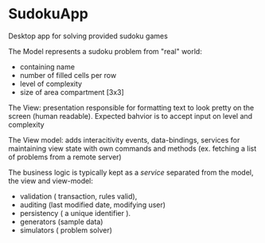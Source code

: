 # SudokuApp
Desktop app for solving provided sudoku games

The Model represents a sudoku problem from "real" world:
- containing name
- number of filled cells per row
- level of complexity
- size of area compartment [3x3]

The View: presentation responsible for formatting text to look pretty on the screen (human readable).
Expected bahvior is to accept input on level and complexity

The View model: adds interacitivity events, data-bindings,  services for maintaining view state with own commands and methods (ex. fetching a list of problems from a remote server) 

The business logic is typically kept as a *service* separated from the model, the view and view-model: 
- validation ( transaction, rules valid),
- auditing (last modified date, modifying user)
- persistency ( a unique identifier ).
- generators (sample data)
- simulators ( problem solver)


